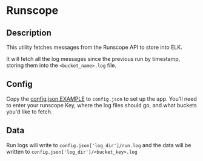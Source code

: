 # Runscope #

## Description ##

This utility fetches messages from the Runscope API to store into ELK.

It will fetch all the log messages since the previous run by timestamp, storing
them into the `<bucket_name>.log` file.

## Config ##

Copy the [config.json.EXAMPLE](./config.json.EXAMPLE) to `config.json` to set
up the app. You'll need to enter your runscope Key, where the log files
should go, and what buckets you'd like to fetch.

## Data ##

Run logs will write to `config.json['log_dir']/run.log` and the data will be
written to `config.json['log_dir']/<bucket_key>.log`
